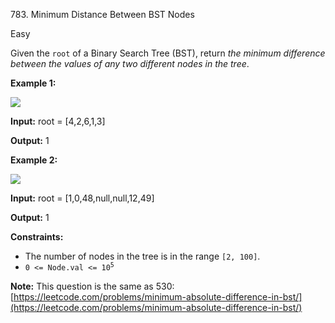 ﻿783\. Minimum Distance Between BST Nodes

Easy

Given the `root` of a Binary Search Tree (BST), return _the minimum difference between the values of any two different nodes in the tree_.

**Example 1:**

![](https://assets.leetcode.com/uploads/2021/02/05/bst1.jpg)

**Input:** root = [4,2,6,1,3]

**Output:** 1 

**Example 2:**

![](https://assets.leetcode.com/uploads/2021/02/05/bst2.jpg)

**Input:** root = [1,0,48,null,null,12,49]

**Output:** 1 

**Constraints:**

*   The number of nodes in the tree is in the range `[2, 100]`.
*   <code>0 <= Node.val <= 10<sup>5</sup></code>

**Note:** This question is the same as 530: [https://leetcode.com/problems/minimum-absolute-difference-in-bst/](https://leetcode.com/problems/minimum-absolute-difference-in-bst/)